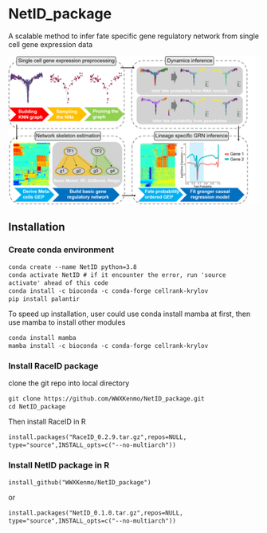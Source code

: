 # NetID_package
A scalable method to infer fate specific gene regulatory network from single cell gene expression data

<img src="https://github.com/WWXkenmo/NetID_package/blob/figures/figures/Concept_fig1.png" alt="NetID" width="600" />

## Installation
### Create conda environment
```
conda create --name NetID python=3.8
conda activate NetID # if it encounter the error, run 'source activate' ahead of this code
conda install -c bioconda -c conda-forge cellrank-krylov
pip install palantir
```
To speed up installation, user could use conda install mamba at first, then use mamba to install other modules
```
conda install mamba
mamba install -c bioconda -c conda-forge cellrank-krylov
```

### Install RaceID package
clone the git repo into local directory
```
git clone https://github.com/WWXKenmo/NetID_package.git
cd NetID_package
```
Then install RaceID in R
```
install.packages("RaceID_0.2.9.tar.gz",repos=NULL, type="source",INSTALL_opts=c("--no-multiarch"))
```

### Install NetID package in R
```
install_github("WWXKenmo/NetID_package")
```
or
```
install.packages("NetID_0.1.0.tar.gz",repos=NULL, type="source",INSTALL_opts=c("--no-multiarch"))
```
